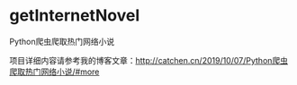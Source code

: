 # getInternetNovel
Python爬虫爬取热门网络小说  

项目详细内容请参考我的博客文章：http://catchen.cn/2019/10/07/Python爬虫爬取热门网络小说/#more

